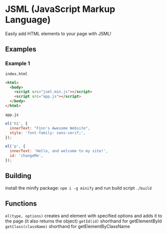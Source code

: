 # JSML (JavaScript Markup Language)

Easily add HTML elements to your page with JSML!

## Examples

### Example 1

`index.html`

```html
<html>
  <body>
    <script src="jsml.min.js"></script>
    <script src="app.js"></script>
  </body>
</html>
```

`app.js`

```javascript
el('h1', {
  innerText: "Finn's Awesome Website",
  style: 'font-family: sans-serif;',
});

el('p', {
  innerText: 'Hello, and welcome to my site!',
  id: 'changeMe',
});
```

## Building

install the minify package:
`npm i -g minify`
and run build script
`./build`

## Functions

`el(type, options)` creates and element with specified options and adds it to the page (it also returns the object)
`getId(id)` shorthand for getElementById
`getClass(className)` shorthand for getElementByClassName
